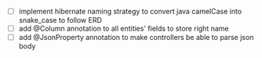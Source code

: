 - [ ] implement hibernate naming strategy to convert java camelCase into snake_case to follow ERD
- [ ] add @Column annotation to all entities' fields to store right name
- [ ] add @JsonProperty annotation to make controllers be able to parse json body
